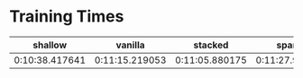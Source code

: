 # Training Times
|   shallow    |   vanilla    |   stacked    |    sparse    |  denoising   |     vae      |beta_vae_strict|beta_vae_loose|      vq      |
|--------------|--------------|--------------|--------------|--------------|--------------|---------------|--------------|--------------|
|0:10:38.417641|0:11:15.219053|0:11:05.880175|0:11:27.974976|0:11:18.115958|0:11:30.259057|0:11:29.449213 |0:11:28.866256|0:11:27.513078|
